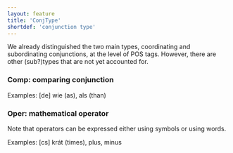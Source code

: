 ```yaml
---
layout: feature
title: 'ConjType'
shortdef: 'conjunction type'
---
```


We already distinguished the two main types, coordinating and
subordinating conjunctions, at the level of POS tags. However, there
are other (sub?)types that are not yet accounted for.

### Comp: comparing conjunction

Examples: [de] wie (as), als (than)

### Oper: mathematical operator

Note that operators can be expressed either using symbols or using
words.

Examples: [cs] krát (times), plus, minus


<!-- Interlanguage links updated Út zář 29 20:43:00 CEST 2020 -->
